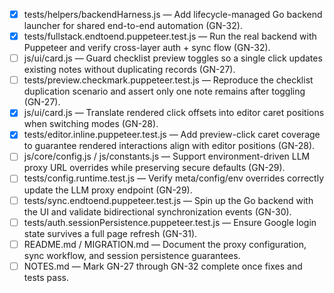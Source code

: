 - [x] tests/helpers/backendHarness.js — Add lifecycle-managed Go backend launcher for shared end-to-end automation (GN-32).
- [x] tests/fullstack.endtoend.puppeteer.test.js — Run the real backend with Puppeteer and verify cross-layer auth + sync flow (GN-32).
- [ ] js/ui/card.js — Guard checklist preview toggles so a single click updates existing notes without duplicating records (GN-27).
- [ ] tests/preview.checkmark.puppeteer.test.js — Reproduce the checklist duplication scenario and assert only one note remains after toggling (GN-27).
- [x] js/ui/card.js — Translate rendered click offsets into editor caret positions when switching modes (GN-28).
- [x] tests/editor.inline.puppeteer.test.js — Add preview-click caret coverage to guarantee rendered interactions align with editor positions (GN-28).
- [ ] js/core/config.js / js/constants.js — Support environment-driven LLM proxy URL overrides while preserving secure defaults (GN-29).
- [ ] tests/config.runtime.test.js — Verify meta/config/env overrides correctly update the LLM proxy endpoint (GN-29).
- [ ] tests/sync.endtoend.puppeteer.test.js — Spin up the Go backend with the UI and validate bidirectional synchronization events (GN-30).
- [ ] tests/auth.sessionPersistence.puppeteer.test.js — Ensure Google login state survives a full page refresh (GN-31).
- [ ] README.md / MIGRATION.md — Document the proxy configuration, sync workflow, and session persistence guarantees.
- [ ] NOTES.md — Mark GN-27 through GN-32 complete once fixes and tests pass.
